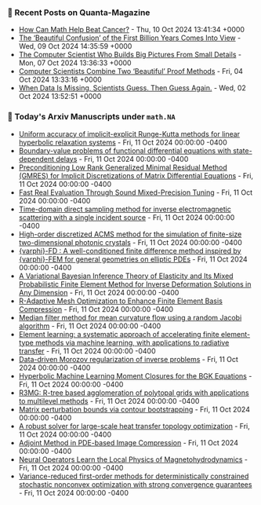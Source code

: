 ### 📝 Recent Posts on Quanta-Magazine
<!-- quanta starts -->
* <a href="https://www.quantamagazine.org/how-can-math-help-beat-cancer-20241010/">How Can Math Help Beat Cancer?</a> - Thu, 10 Oct 2024 13:41:34 +0000
* <a href="https://www.quantamagazine.org/the-beautiful-confusion-of-the-first-billion-years-comes-into-view-20241009/">The ‘Beautiful Confusion’ of the First Billion Years Comes Into View</a> - Wed, 09 Oct 2024 14:35:59 +0000
* <a href="https://www.quantamagazine.org/the-computer-scientist-who-builds-big-pictures-from-small-details-20241007/">The Computer Scientist Who Builds Big Pictures From Small Details</a> - Mon, 07 Oct 2024 13:36:33 +0000
* <a href="https://www.quantamagazine.org/computer-scientists-combine-two-beautiful-proof-methods-20241004/">Computer Scientists Combine Two ‘Beautiful’ Proof Methods</a> - Fri, 04 Oct 2024 13:33:16 +0000
* <a href="https://www.quantamagazine.org/when-data-is-missing-scientists-guess-then-guess-again-20241002/">When Data Is Missing, Scientists Guess. Then Guess Again.</a> - Wed, 02 Oct 2024 13:52:51 +0000
<!-- quanta ends -->

### 📝 Today's Arxiv Manuscripts under ``math.NA``
<!-- arxiv-math-na starts -->
* <a href="https://arxiv.org/abs/2410.07254">Uniform accuracy of implicit-explicit Runge-Kutta methods for linear hyperbolic relaxation systems</a> - Fri, 11 Oct 2024 00:00:00 -0400
* <a href="https://arxiv.org/abs/2410.07375">Boundary-value problems of functional differential equations with state-dependent delays</a> - Fri, 11 Oct 2024 00:00:00 -0400
* <a href="https://arxiv.org/abs/2410.07465">Preconditioning Low Rank Generalized Minimal Residual Method (GMRES) for Implicit Discretizations of Matrix Differential Equations</a> - Fri, 11 Oct 2024 00:00:00 -0400
* <a href="https://arxiv.org/abs/2410.07468">Fast Real Evaluation Through Sound Mixed-Precision Tuning</a> - Fri, 11 Oct 2024 00:00:00 -0400
* <a href="https://arxiv.org/abs/2410.07703">Time-domain direct sampling method for inverse electromagnetic scattering with a single incident source</a> - Fri, 11 Oct 2024 00:00:00 -0400
* <a href="https://arxiv.org/abs/2410.07723">High-order discretized ACMS method for the simulation of finite-size two-dimensional photonic crystals</a> - Fri, 11 Oct 2024 00:00:00 -0400
* <a href="https://arxiv.org/abs/2410.08042">{varphi}-FD : A well-conditioned finite difference method inspired by {varphi}-FEM for general geometries on elliptic PDEs</a> - Fri, 11 Oct 2024 00:00:00 -0400
* <a href="https://arxiv.org/abs/2410.07605">A Variational Bayesian Inference Theory of Elasticity and Its Mixed Probabilistic Finite Element Method for Inverse Deformation Solutions in Any Dimension</a> - Fri, 11 Oct 2024 00:00:00 -0400
* <a href="https://arxiv.org/abs/2410.07646">R-Adaptive Mesh Optimization to Enhance Finite Element Basis Compression</a> - Fri, 11 Oct 2024 00:00:00 -0400
* <a href="https://arxiv.org/abs/2410.07776">Median filter method for mean curvature flow using a random Jacobi algorithm</a> - Fri, 11 Oct 2024 00:00:00 -0400
* <a href="https://arxiv.org/abs/2308.02467">Element learning: a systematic approach of accelerating finite element-type methods via machine learning, with applications to radiative transfer</a> - Fri, 11 Oct 2024 00:00:00 -0400
* <a href="https://arxiv.org/abs/2310.14290">Data-driven Morozov regularization of inverse problems</a> - Fri, 11 Oct 2024 00:00:00 -0400
* <a href="https://arxiv.org/abs/2401.04783">Hyperbolic Machine Learning Moment Closures for the BGK Equations</a> - Fri, 11 Oct 2024 00:00:00 -0400
* <a href="https://arxiv.org/abs/2404.18505">R3MG: R-tree based agglomeration of polytopal grids with applications to multilevel methods</a> - Fri, 11 Oct 2024 00:00:00 -0400
* <a href="https://arxiv.org/abs/2407.05230">Matrix perturbation bounds via contour bootstrapping</a> - Fri, 11 Oct 2024 00:00:00 -0400
* <a href="https://arxiv.org/abs/2410.06850">A robust solver for large-scale heat transfer topology optimization</a> - Fri, 11 Oct 2024 00:00:00 -0400
* <a href="https://arxiv.org/abs/2302.02665">Adjoint Method in PDE-based Image Compression</a> - Fri, 11 Oct 2024 00:00:00 -0400
* <a href="https://arxiv.org/abs/2404.16015">Neural Operators Learn the Local Physics of Magnetohydrodynamics</a> - Fri, 11 Oct 2024 00:00:00 -0400
* <a href="https://arxiv.org/abs/2409.09906">Variance-reduced first-order methods for deterministically constrained stochastic nonconvex optimization with strong convergence guarantees</a> - Fri, 11 Oct 2024 00:00:00 -0400
<!-- arxiv-math-na ends -->
